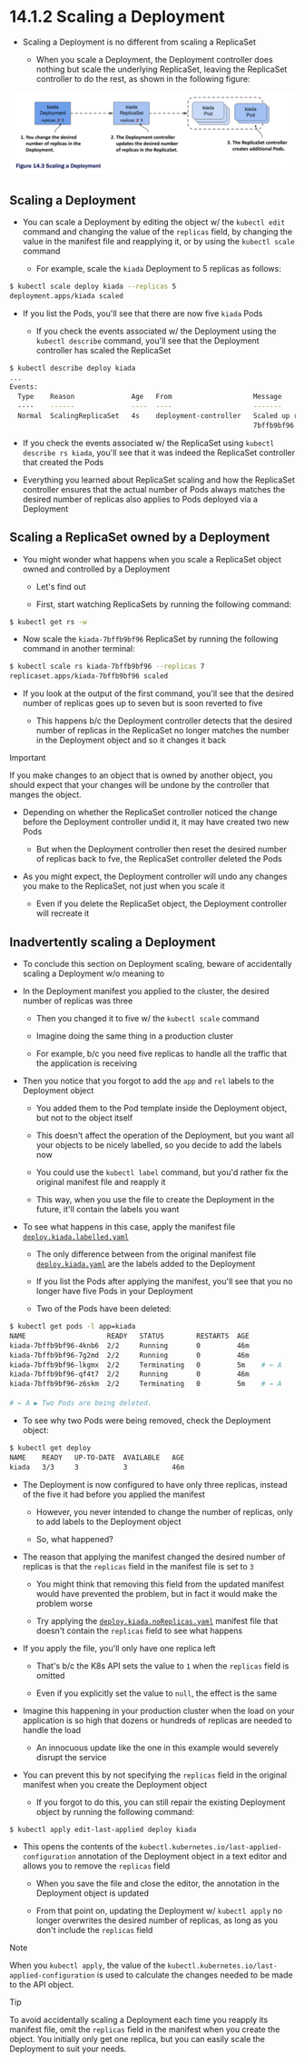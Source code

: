 # 14.1.2 Scaling a Deployment

* Scaling a Deployment is no different from scaling a ReplicaSet

  * When you scale a Deployment, the Deployment controller does nothing but scale the underlying ReplicaSet, leaving the ReplicaSet controller to do the rest, as shown in the following figure:

![Fig. 1 Scaling a Deployment](../../../../img/kubernetes-in-action.demo/chpt14/scale-deployment/diag01.png)

## Scaling a Deployment

* You can scale a Deployment by editing the object w/ the `kubectl edit` command and changing the value of the `replicas` field, by changing the value in the manifest file and reapplying it, or by using the `kubectl scale` command

  * For example, scale the `kiada` Deployment to 5 replicas as follows:

```zsh
$ kubectl scale deploy kiada --replicas 5
deployment.apps/kiada scaled
```

* If you list the Pods, you'll see that there are now five `kiada` Pods

  * If you check the events associated w/ the Deployment using the `kubectl describe` command, you'll see that the Deployment controller has scaled the ReplicaSet

```zsh
$ kubectl describe deploy kiada
...
Events:
  Type    Reason              Age   From                    Message
  ----    ------              ----  ----                    -------
  Normal  ScalingReplicaSet   4s    deployment-controller   Scaled up replica set kiada-
                                                            7bffb9bf96 to 5
```

* If you check the events associated w/ the ReplicaSet using `kubectl describe rs kiada`, you'll see that it was indeed the ReplicaSet controller that created the Pods

* Everything you learned about ReplicaSet scaling and how the ReplicaSet controller ensures that the actual number of Pods always matches the desired number of replicas also applies to Pods deployed via a Deployment

## Scaling a ReplicaSet owned by a Deployment

* You might wonder what happens when you scale a ReplicaSet object owned and controlled by a Deployment

  * Let's find out

  * First, start watching ReplicaSets by running the following command:

```zsh
$ kubectl get rs -w
```

* Now scale the `kiada-7bffb9bf96` ReplicaSet by running the following command in another terminal:

```zsh
$ kubectl scale rs kiada-7bffb9bf96 --replicas 7
replicaset.apps/kiada-7bffb9bf96 scaled
```

* If you look at the output of the first command, you'll see that the desired number of replicas goes up to seven but is soon reverted to five

  * This happens b/c the Deployment controller detects that the desired number of replicas in the ReplicaSet no longer matches the number in the Deployment object and so it changes it back

> [!IMPORTANT]
> 
> If you make changes to an object that is owned by another object, you should expect that your changes will be undone by the controller that manges the object.

* Depending on whether the ReplicaSet controller noticed the change before the Deployment controller undid it, it may have created two new Pods

  * But when the Deployment controller then reset the desired number of replicas back to fve, the ReplicaSet controller deleted the Pods

* As you might expect, the Deployment controller will undo any changes you make to the ReplicaSet, not just when you scale it

  * Even if you delete the ReplicaSet object, the Deployment controller will recreate it

## Inadvertently scaling a Deployment

* To conclude this section on Deployment scaling, beware of accidentally scaling a Deployment w/o meaning to

* In the Deployment manifest you applied to the cluster, the desired number of replicas was three

  * Then you changed it to five w/ the `kubectl scale` command

  * Imagine doing the same thing in a production cluster

  * For example, b/c you need five replicas to handle all the traffic that the application is receiving

* Then you notice that you forgot to add the `app` and `rel` labels to the Deployment object

  * You added them to the Pod template inside the Deployment object, but not to the object itself

  * This doesn't affect the operation of the Deployment, but you want all your objects to be nicely labelled, so you decide to add the labels now

  * You could use the `kubectl label` command, but you'd rather fix the original manifest file and reapply it

  * This way, when you use the file to create the Deployment in the future, it'll contain the labels you want

* To see what happens in this case, apply the manifest file [`deploy.kiada.labelled.yaml`](deploy.kiada.labelled.yaml)

  * The only difference between from the original manifest file [`deploy.kiada.yaml`](deploy.kiada.yaml) are the labels added to the Deployment

  * If you list the Pods after applying the manifest, you'll see that you no longer have five Pods in your Deployment

  * Two of the Pods have been deleted:

```zsh
$ kubectl get pods -l app=kiada
NAME                    READY   STATUS        RESTARTS  AGE
kiada-7bffb9bf96-4knb6  2/2     Running       0         46m
kiada-7bffb9bf96-7g2md  2/2     Running       0         46m
kiada-7bffb9bf96-lkgmx  2/2     Terminating   0         5m    # ← A
kiada-7bffb9bf96-qf4t7  2/2     Running       0         46m
kiada-7bffb9bf96-z6skm  2/2     Terminating   0         5m    # ← A

# ← A ▶︎ Two Pods are being deleted.
```

* To see why two Pods were being removed, check the Deployment object:

```zsh
$ kubectl get deploy
NAME    READY   UP-TO-DATE  AVAILABLE   AGE
kiada   3/3     3           3           46m
```

* The Deployment is now configured to have only three replicas, instead of the five it had before you applied the manifest

  * However, you never intended to change the number of replicas, only to add labels to the Deployment object

  * So, what happened?

* The reason that applying the manifest changed the desired number of replicas is that the `replicas` field in the manifest file is set to `3`

  * You might think that removing this field from the updated manifest would have prevented the problem, but in fact it would make the problem worse

  * Try applying the [`deploy.kiada.noReplicas.yaml`](deploy.kiada.noReplicas.yaml) manifest file that doesn't contain the `replicas` field to see what happens

* If you apply the file, you'll only have one replica left

  * That's b/c the K8s API sets the value to `1` when the `replicas` field is omitted

  * Even if you explicitly set the value to `null`, the effect is the same

* Imagine this happening in your production cluster when the load on your application is so high that dozens or hundreds of replicas are needed to handle the load

  * An innocuous update like the one in this example would severely disrupt the service

* You can prevent this by not specifying the `replicas` field in the original manifest when you create the Deployment object

  * If you forgot to do this, you can still repair the existing Deployment object by running the following command:

```zsh
$ kubectl apply edit-last-applied deploy kiada
```

* This opens the contents of the `kubectl.kubernetes.io/last-applied-configuration` annotation of the Deployment object in a text editor and allows you to remove the `replicas` field

  * When you save the file and close the editor, the annotation in the Deployment object is updated

  * From that point on, updating the Deployment w/ `kubectl apply` no longer overwrites the desired number of replicas, as long as you don't include the `replicas` field

> [!NOTE]
> 
> When you `kubectl apply`, the value of the `kubectl.kubernetes.io/last-applied-configuration` is used to calculate the changes needed to be made to the API object.

> [!TIP]
> 
> To avoid accidentally scaling a Deployment each time you reapply its manifest file, omit the `replicas` field in the manifest when you create the object. You initially only get one replica, but you can easily scale the Deployment to suit your needs.
